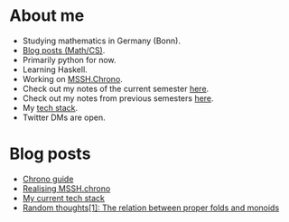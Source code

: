 # About me

* Studying mathematics in Germany (Bonn).
* [Blog posts (Math/CS)](https://mssh.dev).
* Primarily python for now.
* Learning Haskell.
* Working on [MSSH.Chrono](https://github.com/MathManuelHinz/chrono "Chrono").
* Check out my notes of the current semester [here](https://github.com/MathManuelHinz/Notes4S "My notes").
* Check out my notes from previous semesters [here](https://github.com/MathManuelHinz/Knowledge "My notes").
* My [tech stack](https://mssh.dev/2020/10/22/tools.html).
* Twitter DMs are open.

# Blog posts
<!-- BLOG-POST-LIST:START -->
- [Chrono guide](https://mssh.dev/2020/10/25/chrono-tutorial.html)
- [Realising MSSH.chrono](https://mssh.dev/2020/10/25/chrono-why.html)
- [My current tech stack](https://mssh.dev/2020/10/22/tools.html)
- [Random thoughts[1]: The relation between proper folds and monoids](https://mssh.dev/2020/08/27/random-thoughts.html)
<!-- BLOG-POST-LIST:END -->
